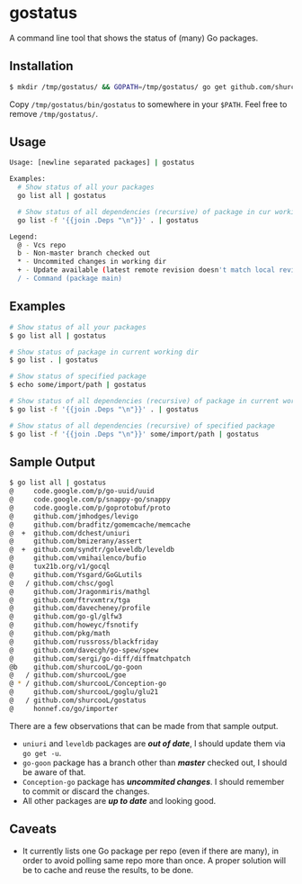 gostatus
========

A command line tool that shows the status of (many) Go packages.

Installation
------------

```bash
$ mkdir /tmp/gostatus/ && GOPATH=/tmp/gostatus/ go get github.com/shurcooL/gostatus
```

Copy `/tmp/gostatus/bin/gostatus` to somewhere in your `$PATH`. Feel free to remove `/tmp/gostatus/`.

Usage
-----

```bash
Usage: [newline separated packages] | gostatus

Examples:
  # Show status of all your packages
  go list all | gostatus

  # Show status of all dependencies (recursive) of package in cur working dir
  go list -f '{{join .Deps "\n"}}' . | gostatus

Legend:
  @ - Vcs repo
  b - Non-master branch checked out
  * - Uncommited changes in working dir
  + - Update available (latest remote revision doesn't match local revision)
  / - Command (package main)
```

Examples
--------

```bash
# Show status of all your packages
$ go list all | gostatus

# Show status of package in current working dir
$ go list . | gostatus

# Show status of specified package
$ echo some/import/path | gostatus

# Show status of all dependencies (recursive) of package in current working dir
$ go list -f '{{join .Deps "\n"}}' . | gostatus

# Show status of all dependencies (recursive) of specified package
$ go list -f '{{join .Deps "\n"}}' some/import/path | gostatus
```

Sample Output
-------------

```bash
$ go list all | gostatus
@     code.google.com/p/go-uuid/uuid
@     code.google.com/p/snappy-go/snappy
@     code.google.com/p/goprotobuf/proto
@     github.com/jmhodges/levigo
@     github.com/bradfitz/gomemcache/memcache
@  +  github.com/dchest/uniuri
@     github.com/bmizerany/assert
@  +  github.com/syndtr/goleveldb/leveldb
@     github.com/vmihailenco/bufio
@     tux21b.org/v1/gocql
@     github.com/Ysgard/GoGLutils
@   / github.com/chsc/gogl
@     github.com/Jragonmiris/mathgl
@     github.com/ftrvxmtrx/tga
@     github.com/davecheney/profile
@     github.com/go-gl/glfw3
@     github.com/howeyc/fsnotify
@     github.com/pkg/math
@     github.com/russross/blackfriday
@     github.com/davecgh/go-spew/spew
@     github.com/sergi/go-diff/diffmatchpatch
@b    github.com/shurcooL/go-goon
@   / github.com/shurcooL/goe
@ * / github.com/shurcooL/Conception-go
@     github.com/shurcooL/goglu/glu21
@   / github.com/shurcooL/gostatus
@     honnef.co/go/importer
```

There are a few observations that can be made from that sample output.

- `uniuri` and `leveldb` packages are ***out of date***, I should update them via `go get -u`.
- `go-goon` package has a branch other than ***master*** checked out, I should be aware of that.
- `Conception-go` package has ***uncommited changes***. I should remember to commit or discard the changes.
- All other packages are ***up to date*** and looking good.

Caveats
-------

- It currently lists one Go package per repo (even if there are many), in order to avoid polling same repo more than once. A proper solution will be to cache and reuse the results, to be done.
